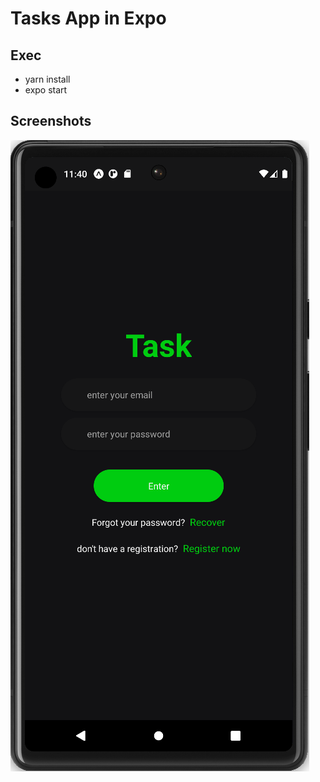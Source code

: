 # Tasks App in Expo

## Exec
  - yarn install
  - expo start

## Screenshots
![Alt text](Screenshots/screen1.png?raw=true "Login")
